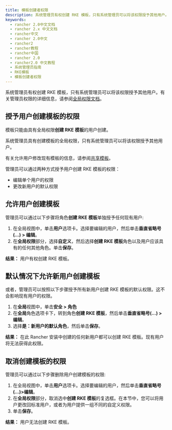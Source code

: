 ```yaml
---
title: 模板创建者权限
description: 系统管理员有权创建 RKE 模板，只有系统管理员可以将该权限授予其他用户。有关管理员权限的详细信息，请参阅全局权限文档。
keywords:
  - rancher 2.0中文文档
  - rancher 2.x 中文文档
  - rancher中文
  - rancher 2.0中文
  - rancher2
  - rancher教程
  - rancher中国
  - rancher 2.0
  - rancher2.0 中文教程
  - 系统管理员指南
  - RKE模板
  - 模板创建者权限
---
```


系统管理员有权创建 RKE 模板，只有系统管理员可以将该权限授予其他用户。有关管理员权限的详细信息，请参阅[全局权限文档](/docs/admin-settings/rbac/global-permissions/_index)。

## 授予用户创建模板的权限

模板只能由具有全局权限**创建 RKE 模板**的用户创建。

系统管理员具有创建模板的全局权限，只有系统管理员可以将该权限授予其他用户。

有关允许用户修改现有模板的信息，请参阅[共享模板](/docs/admin-settings/rke-templates/template-access-and-sharing/_index)。

管理员可以通过两种方式授予用户创建 RKE 模板的权限：

- 编辑单个用户的权限
- 更改新用户的默认权限

## 允许用户创建模板

管理员可以通过以下步骤将角色**创建 RKE 模板**单独授予任何现有用户:

1. 在全局视图中，单击**用户**选项卡。选择要编辑的用户，然后单击**垂直省略号(…) > 编辑**。
1. 在**全局权限**部分，选择**自定义**，然后选择**创建 RKE 模板**角色以及用户应该具有的任何其他角色。单击**保存**。

**结果：** 用户有权创建 RKE 模板。

## 默认情况下允许新用户创建模板

或者，管理员可以按照以下步骤授予所有新用户创建 RKE 模板的默认权限。这不会影响现有用户的权限。

1. 在**全局**视图中，单击**安全 > 角色**
1. 在**全局**角色选项卡下，转到角色**创建 RKE 模板**，然后单击**垂直省略号(…) > 编辑**。
1. 选择**是：新用户的默认角色**，然后单击**保存**。

**结果：** 在此 Rancher 安装中创建的任何新用户都可以创建 RKE 模板。现有用户将无法获得此权限。

## 取消创建模板的权限

管理员可以通过以下步骤删除用户创建模板的权限:

1. 在全局视图中，单击**用户**选项卡。选择要编辑的用户，然后单击**垂直省略号(…)>编辑**。
1. 在**全局权限**部分，取消选中**创建 RKE 模板**的复选框。在本节中，您可以将用户更改回标准用户，或者为用户提供一组不同的自定义权限。
1. 单击**保存**。

**结果：** 用户无法创建 RKE 模板。
